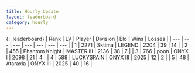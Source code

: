 ```yaml
---
title: Hourly Update
layout: leaderboard
category: hourly
---
```


{: .leaderboard}
| Rank | LV | Player | Division | Elo | Wins | Losses |
| --- | --- | --- | --- | --- | --- | --- |
| <span data-change="0">1</span> | 2271 | <span title="ID: 353063">Sktima</span> | LEGEND | <span data-change="0">2204</span> | <span data-change="0">39</span> | <span data-change="0">14</span> |
| <span data-change="0">2</span> | 455 | <span title="ID: 742939">Phantom Knight</span> | MASTER III | <span data-change="25">2136</span> | <span data-change="3">38</span> | <span data-change="0">7</span> |
| <span data-change="0">3</span> | 766 | <span title="ID: 540690">poon</span> | ONYX I | <span data-change="10">2098</span> | <span data-change="1">21</span> | <span data-change="0">4</span> |
| <span data-change="0">4</span> | 588 | <span title="ID: 623829">LUCKYSPAIN</span> | ONYX III | <span data-change="0">2025</span> | <span data-change="0">12</span> | <span data-change="0">2</span> |
| <span data-change="0">5</span> | 48 | <span title="ID: 745153">Ataraxia</span> | ONYX III | <span data-change="0">2025</span> | <span data-change="0">40</span> | <span data-change="0">16</span> |